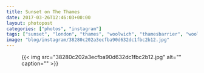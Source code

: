 ```yaml
---
title: Sunset on The Thames
date: 2017-03-26T12:46:03+00:00
layout: photopost
categories: ["photos", "instagram"]
tags: ["sunset", "london", "thames", "woolwich", "thamesbarrier", "woolwichferry"]
image: "blog/instagram/38280c202a3ecfba90d632dc1fbc2b12.jpg"
---
```


<figure class="photo photo--square">
  {{< img src="38280c202a3ecfba90d632dc1fbc2b12.jpg" alt="" caption="" >}}

</figure>


